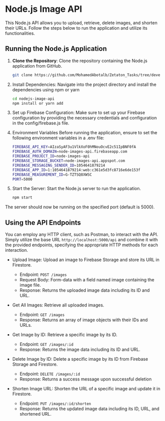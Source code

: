 # Node.js Image API

This Node.js API allows you to upload, retrieve, delete images, and shorten their URLs. Follow the steps below to run the application and utilize its functionalities.

## Running the Node.js Application

1. **Clone the Repository**: Clone the repository containing the Node.js application from GitHub.

   ```bash
   git clone https://github.com/MohamedAbotalb/Zetaton_Tasks/tree/develop/node-images-api
   ```

2. Install Dependencies: Navigate into the project directory and install the dependencies using npm or yarn

   ```bash
   cd nodejs-image-api
   npm install or yarn add
   ```

3. Set up Firebase Configuration: Make sure to set up your Firebase configuration by providing the necessary credentials and configuration in the config/firebase.js file.

4. Environment Variables
   Before running the application, ensure to set the following environment variables in a .env file:

   ```bash
   FIREBASE_API_KEY=AIzaSyAF3u1VlkXoF0hMNouOcvE2c51IpBNF0fA
   FIREBASE_AUTH_DOMAIN=node-images-api.firebaseapp.com
   FIREBASE_PROJECT_ID=node-images-api
   FIREBASE_STORAGE_BUCKET=node-images-api.appspot.com
   FIREBASE_MESSAGING_SENDER_ID=1054641879214
   FIREBASE_APP_ID=1:1054641879214:web:c361e5d3fc8716e6de153f
   FIREBASE_MEASUREMENT_ID=G-TZTSQ8XWSC
   PORT=5000
   ```

5. Start the Server: Start the Node.js server to run the application.

   ```bash
   npm start
   ```

The server should now be running on the specified port (default is 5000).

## Using the API Endpoints

You can employ any HTTP client, such as Postman, to interact with the API. Simply utilize the base URL `http://localhost:5000/api` and combine it with the provided endpoints, specifying the appropriate HTTP methods for each interaction.

- Upload Image: Upload an image to Firebase Storage and store its URL in Firestore.

  - Endpoint: `POST /images`
  - Request Body: Form-data with a field named image containing the image file.
  - Response: Returns the uploaded image data including its ID and URL.

- Get All Images: Retrieve all uploaded images.

  - Endpoint: `GET /images`
  - Response: Returns an array of image objects with their IDs and URLs.

- Get Image by ID: Retrieve a specific image by its ID.

  - Endpoint: `GET /images/:id`
  - Response: Returns the image data including its ID and URL.

- Delete Image by ID: Delete a specific image by its ID from Firebase Storage and Firestore.

  - Endpoint: `DELETE /images/:id`
  - Response: Returns a success message upon successful deletion

- Shorten Image URL: Shorten the URL of a specific image and update it in Firestore.

  - Endpoint: `PUT /images/:id/shorten`
  - Response: Returns the updated image data including its ID, URL, and shortened URL.

